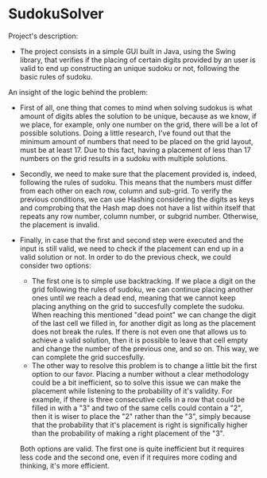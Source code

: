# SudokuSolver
Project's description:
- The project consists in a simple GUI built in Java, using the Swing library,
  that verifies if the placing of certain digits provided by an user is valid 
  to end up constructing an unique sudoku or not, following the basic rules of 
  sudoku.
  
  
An insight of the logic behind the problem:
- First of all, one thing that comes to mind when solving sudokus is what amount 
  of digits ables the solution to be unique, because as we know, if we place, for example, 
  only one number on the grid, there will be a lot of possible solutions.
  Doing a little research, I've found out that the minimum amount of numbers
  that need to be placed on the grid layout, must be at least 17. Due to this fact, 
  having a placement of less than 17 numbers on the grid results in a sudoku with 
  multiple solutions.

- Secondly, we need to make sure that the placement provided is, indeed, following the 
  rules of sudoku. This means that the numbers must differ from each other on each row, 
  column and sub-grid.
  To verify the previous conditions, we can use Hashing considering the digits as keys 
  and comprobing that the Hash map does not have a list within itself that repeats any row 
  number, column number, or subgrid number. Otherwise, the placement is invalid.

- Finally, in case that the first and second step were executed and the input is still valid, 
  we need to check if the placement can end up in a valid solution or not.
  In order to do the previous check, we could consider two options:
    - The first one is to simple use backtracking. If we place a digit on the grid following
      the rules of sudoku, we can continue placing another ones until we reach a dead end, 
      meaning that we cannot keep placing anything on the grid to succesfully complete the
      sudoku. When reaching this mentioned "dead point" we can change the digit of the last cell 
      we filled in, for another digit as long as the placement does not break the rules. If there
      is not even one that allows us to achieve a valid solution, then it is possible to leave that
      cell empty and change the number of the previous one, and so on.
      This way, we can complete the grid succesfully.
    - The other way to resolve this problem is to change a little bit the first option to our favor.
      Placing a number without a clear methodology could be a bit inefficient, so to solve this issue 
      we can make the placement while listening to the probability of it's validity. 
      For example, if there is three consecutive cells in a row that could be filled in with a "3"
      and two of the same cells could contain a "2", then it is wiser to place the "2" rather than the 
      "3", simply because that the probability that it's placement is right is significally higher than 
      the probability of making a right placement of the "3".
  
  Both options are valid. The first one is quite inefficient but it requires less code and the second one, 
  even if it requires more coding and thinking, it's more efficient.
